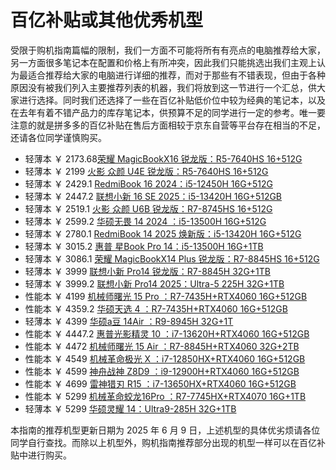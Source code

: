 # 百亿补贴或其他优秀机型

受限于购机指南篇幅的限制，我们一方面不可能将所有有亮点的电脑推荐给大家，另一方面很多笔记本在配置和价格上有所冲突，因此我们只能挑选出我们主观上认为最适合推荐给大家的电脑进行详细的推荐，而对于那些有不错表现，但由于各种原因没有被我们列入主要推荐列表的机器，我们将放到这一节进行一个汇总，供大家进行选择。同时我们还选择了一些在百亿补贴低价位中较为经典的笔记本，以及在去年有着不错产品力的库存笔记本，供预算不足的同学进行一定的参考。唯一要注意的就是拼多多的百亿补贴在售后方面相较于京东自营等平台存在相当的不足，还请各位同学谨慎购买。

- 轻薄本 ￥ 2173.68[荣耀 MagicBookX16 锐龙版：R5-7640HS 16+512G](https://mobile.yangkeduo.com/goods1.html?ps=39ZAx9fHPQ)
- 轻薄本 ￥ 2199   [火影 众颜 U4E 锐龙版：R5-7640HS 16+512G](https://mobile.yangkeduo.com/goods2.html?ps=JF86gJSqof)
- 轻薄本 ￥ 2429.1 [RedmiBook 16 2024：i5-12450H 16G+512G](https://mobile.yangkeduo.com/goods.html?ps=GsxTTAuOdA)
- 轻薄本 ￥ 2447.2 [联想小新 16 SE 2025：i5-13420H 16G+512GB](https://mobile.yangkeduo.com/goods1.html?ps=3hSIbLb8SH)
- 轻薄本 ￥ 2519.1 [火影 众颜 U6B 锐龙版：R7-8745HS 16+512G](https://mobile.yangkeduo.com/goods2.html?ps=bQKf87vSzz)
- 轻薄本 ￥ 2599.2 [华硕无畏 14 2024 ：i5-13500H 16G+512G](https://mobile.yangkeduo.com/goods.html?ps=Rt1sEUf3jU)
- 轻薄本 ￥ 2780.1 [RedmiBook 14 2025 焕新版：i5-13420H 16G+512G](https://mobile.yangkeduo.com/goods1.html?ps=8bqMWgdNhB)
- 轻薄本 ￥ 3015.2 [惠普 星Book Pro 14：i5-13500H 16G+1TB](https://mobile.yangkeduo.com/goods1.html?ps=BjNBusSdi0)
- 轻薄本 ￥ 3086.1 [荣耀 MagicBookX14 Plus 锐龙版：R7-8845HS 16+512G](https://mobile.yangkeduo.com/goods1.html?ps=Vc16b7yBvv)
- 轻薄本 ￥ 3999   [联想小新 Pro14 锐龙版：R7-8845H 32G+1TB](https://mobile.yangkeduo.com/goods1.html?ps=tcSMsFOyxo)
- 轻薄本 ￥ 3999.2 [联想小新 Pro14 2025：Ultra-5 225H 32G+1TB](https://mobile.yangkeduo.com/goods1.html?ps=FVBZ2767Bx)
- 性能本 ￥ 4199   [机械师曙光 15 Pro ：R7-7435H+RTX4060 16G+512GB](https://mobile.yangkeduo.com/goods1.html?ps=PPSxG3zU7x)
- 性能本 ￥ 4359.2 [华硕天选 4 ：R7-7435H+RTX4060 16G+512GB](https://mobile.yangkeduo.com/goods2.html?ps=SzdibOiSlD)
- 轻薄本 ￥ 4399   [华硕a豆 14Air ：R9-8945H 32G+1T](https://mobile.yangkeduo.com/goods2.html?ps=XgFrXM1Tbx)
- 性能本 ￥ 4447.2 [惠普光影精灵 10 ：i7-13620H+RTX4060 16G+512GB](https://mobile.yangkeduo.com/goods1.html?ps=Tw5mpmmPhX)
- 性能本 ￥ 4472   [机械师曙光 15 Air ：R7-8845H+RTX4060 32G+2TB](https://mobile.yangkeduo.com/goods2.html?ps=koMVQIvnca)
- 性能本 ￥ 4549   [机械革命极光 X ：i7-12850HX+RTX4060 16G+512GB](https://mobile.yangkeduo.com/goods1.html?ps=kOsDNWtELt)
- 性能本 ￥ 4599   [神舟战神 Z8D9 ：i9-12900H+RTX4060 16G+512GB](https://mobile.yangkeduo.com/goods2.html?ps=Pbpc4Z2Od3)
- 性能本 ￥ 4699   [雷神猎刃 R15 ：i7-13650HX+RTX4060 16G+512GB](https://mobile.yangkeduo.com/goods.html?ps=cxbKMG9PtW)
- 性能本 ￥ 5299   [机械革命蛟龙16Pro ：R7-7745HX+RTX4070 16G+1TB](https://mobile.yangkeduo.com/goods2.html?ps=midVE3hjQd)
- 轻薄本 ￥ 5299   [华硕灵耀 14：Ultra9-285H 32G+1TB](https://mobile.yangkeduo.com/goods1.html?ps=4Q31OWtaT8)

本指南的推荐机型更新日期为 2025 年 6 月 9 日，上述机型的具体优劣烦请各位同学自行查找。而除以上机型外，购机指南推荐部分出现的机型一样可以在百亿补贴中进行购买。
